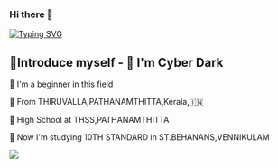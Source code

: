 ### Hi there 👋

<!--
**Habdio/Habdio** is a ✨ _special_ ✨ repository because its `README.md` (this file) appears on your GitHub profile.

Here are some ideas to get you started:

- 🔭 I’m currently working on ...
- 🌱 I’m currently learning ...
- 👯 I’m looking to collaborate on ...
- 🤔 I’m looking for help with ...
- 💬 Ask me about ...
- 📫 How to reach me: ...
- 😄 Pronouns: ...
- ⚡ Fun fact: ...
-->
[![Typing SVG](https://readme-typing-svg.herokuapp.com?font=DejaVu+Sans+Mono&size=30&color=695ACF&lines=WELCOME+TO+MY+REPO+)](https://git.io/typing-svg)


## 📢Introduce myself - 🙂 I'm Cyber Dark 

🚩 I'm a beginner in this field  

📍 From THIRUVALLA,PATHANAMTHITTA,Kerala,🇮🇳 

🏫 High School at THSS,PATHANAMTHITTA 

🏫 Now I'm studying 10TH STANDARD in ST.BEHANANS,VENNIKULAM 


<img src="https://github.com/SP-XD/SP-XD/blob/main/images/dino_rounded.gif?raw=true" href="https://github.com/SP-XD" />

